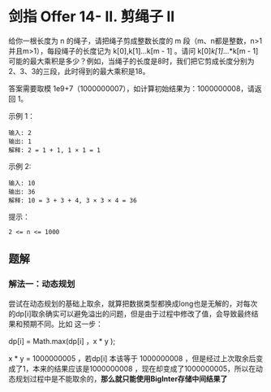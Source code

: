 # 剑指 Offer 14- II. 剪绳子 II

给你一根长度为 n 的绳子，请把绳子剪成整数长度的 m 段（m、n都是整数，n>1并且m>1），每段绳子的长度记为 k[0],k[1]...k[m - 1] 。请问 k[0]*k[1]*...*k[m - 1] 可能的最大乘积是多少？例如，当绳子的长度是8时，我们把它剪成长度分别为2、3、3的三段，此时得到的最大乘积是18。

答案需要取模 1e9+7（1000000007），如计算初始结果为：1000000008，请返回 1。

 

示例 1：

```
输入: 2
输出: 1
解释: 2 = 1 + 1, 1 × 1 = 1
```


示例 2:

```
输入: 10
输出: 36
解释: 10 = 3 + 3 + 4, 3 × 3 × 4 = 36
```

提示：

```
2 <= n <= 1000
```



## 题解

### 解法一：动态规划

尝试在动态规划的基础上取余，就算把数据类型都换成long也是无解的，对每次的dp[i]取余确实可以避免溢出的问题，但是由于过程中修改了值，会导致最终结果和预期不同。比如
这一步：

dp[i] = Math.max(dp[i] ，x * y );

x * y = 1000000005 ，若dp[i] 本该等于 1000000008 ，但是经过上次取余后变成了1，本来的结果应该是1000000008 ，现在却变成了1000000005，所以在动态规划过程中是不能取余的，**那么就只能使用BigInter存储中间结果了**

